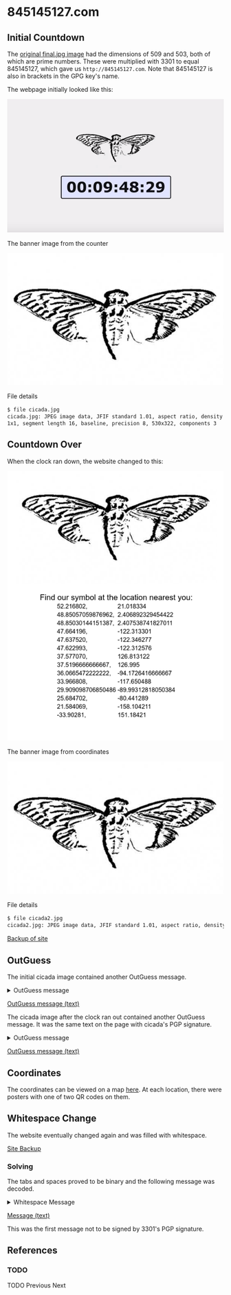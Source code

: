 # 845145127.com

## Initial Countdown

The [original final.jpg image](../../01.4chan) had the dimensions of 509 and 503, both of which are prime numbers. These were multiplied with 3301 to equal 845145127, which gave us `http://845145127.com`. Note that 845145127 is also in brackets in the GPG key's name.

The webpage initially looked like this:

![timer](screenshot/timer.png)

The banner image from the counter

![cicada.jpg](site/cicada.jpg)

File details

```
$ file cicada.jpg
cicada.jpg: JPEG image data, JFIF standard 1.01, aspect ratio, density 1x1, segment length 16, baseline, precision 8, 530x322, components 3
```

## Countdown Over

When the clock ran down, the website changed to this:

![845145127.com](screenshot/845145127_screenshot.jpg)

The banner image from coordinates

![cicada2.png](site/cicada2.jpg)

File details

```bash
$ file cicada2.jpg
cicada2.jpg: JPEG image data, JFIF standard 1.01, aspect ratio, density 1x1, segment length 16, baseline, precision 8, 530x322, components 3
```

[Backup of site](site/)


## OutGuess

The initial cicada image contained another OutGuess message.

<details>
    <summary>OutGuess message</summary>

```

-----BEGIN PGP SIGNED MESSAGE-----
Hash: SHA1

You have done well to come this far.

Patience is a virtue.

Check back at 17:00 on Monday, 9 January 2012 UTC.

3301
-----BEGIN PGP SIGNATURE-----
Version: GnuPG v1.4.11 (GNU/Linux)

iQIcBAEBAgAGBQJPCKDUAAoJEBgfAeV6NQkPf9kP/19tbTFEy+ol/vaSJ97A549+
E713DyFAuxJMh2AY2y5ksiqDRJdACBdvVNJqlaKHKTfihiYW75VHb+RuAbMhM2nN
C78eh+xd6c4UCwpQ9vSU4i1Jzn6+T74pMKkhyssaHhQWfPs8K7eKQxOJzSjpDFCS
FG7oHx6doPEk/xgLaJRCt/IJjNCZ9l2kYinmOm7c0QdRqJ+VbV7Px41tP1dITQIH
/+JnETExUzWbE9fMf/eJl/zACF+gYii7d9ZdU8RHGi14jA2pRjc7SQArwqJOIyKQ
IFrW7zuicCYYT/GDmVSyILM03VXkNyAMBhG90edm17sxliyS0pA06MeOCjhDGUIw
QzBwsSZQJUsMJcXEUOpHPWrduP/zN5qHp/uUNNGj3vxLrnB+wcjhF8ZOiDF6zk7+
ZVkdjk8dAYQr62EsEpfxMT2dv5bJ0YBaQGZHyjTEYnkiukZiDfExQZM2/uqhYOj3
yK0J+kJNt7QvZQM2enMV7jbaLTfU3VZGqJ6TSPqsfeiuGyxtlGLgJvd6kmiZkBB8
Jj0Rgx/h9Tc4m9xnVQanaPqbGQN4vZF3kOp/jAN5YjsRfCDb7iGvuEcFh4oRgpaB
3D2/+Qo9i3+CdAq1LMeM4WgCcYj2K5mtL0QhpNoeJ/s0KzwnXA+mxBKoZ0S8dUX/
ZXCkbOLoMWCUfqBn8QkQ
=zn1y
-----END PGP SIGNATURE-----

```

</details>

[OutGuess message (text)](outguess/cicada.jpg.outguess.txt)

The cicada image after the clock ran out contained another OutGuess message. It was the same text on the page with cicada's PGP signature.
<!-- markdownlint-disable blanks-around-lists -->
<details>
    <summary>OutGuess message</summary>

```

-----BEGIN PGP SIGNED MESSAGE-----
Hash: SHA1

52.216802, 21.018334  
48.85057059876962, 2.406892329454422 
48.85030144151387,2.407538741827011  
47.664196,  -122.313301 
47.637520, -122.346277 
47.622993, -122.312576 
37.5196666666667, 126.995 
33.966808, -117.650488 
29.909098706850486 -89.99312818050384 
25.684702, -80.441289 
21.584069, -158.104211 
- -33.90281, 151.18421 
3301
-----BEGIN PGP SIGNATURE-----
Version: GnuPG v1.4.11 (GNU/Linux)

iQIcBAEBAgAGBQJPChn7AAoJEBgfAeV6NQkPZxMP/05D9TkSpwRaBXPqYthuyqxx
uo+ZDyr/yVIlAdurTBiWb3aGxKJjtWg/vlcHcatK0TGL2qaHwB/FFZQAaqOyU7Zf
DXdpWr8PWoWhpWNYUK8IrOaYu1SmWlJnkTdUSzGrX0lbwjwMmJJoPNS7CJuO6MaA
2GIwpv2G7lYqnH3xeX3kzGlPMsVb/wucKRjobsbdbreh1SNuQuRnhfe4s+oHTTqs
XjtGL/VhBI0DUAdfLqW7z4C+Gvbx6okC8x5Sj2N2UTJOiyMYXz5+QyHoA6fo9g5V
6zodNpx/RvxuZP2Ssc9TqERgTo5FjRBpON1vjDalHgg0H2Fus2LK3gh+NZfj1i5b
Oqa4Cqd9epI2pe+glXn86j9crS+2BEAr1cguqAFepvI9sdFEornDja4VXwDtUdM8
9hMVkU5NiTUYfvxZbL6W7rHIF7wxjGUwpe1ViuixG+cKNfv0enrt60PrtDByBOWI
9LLIUE0cB5HDT1xrczZ/55CtuM3Zf07/l0nLFdmgR0oa8KUA9gWcPs6S1EpBa185
VcyOTqbpIPiT8neiJEkXarbJeFk15m1P73Fr8XZxdj7EHK0aOwGYcc8e4PmW/dSh
gcrSNXiePCbcRVRD2n9L47C0LkNyRpoBkmjvtpcRyp5ISe+0xcx/QI+gc1lkSijC
89qV+ymCHae1RiSDxVbd
=ZJ37
-----END PGP SIGNATURE-----

```

</details>

[OutGuess message (text)](outguess/cicada2.jpg.outguess.txt)

## Coordinates

The coordinates can be viewed on a map [here](https://www.google.com/maps/d/u/0/viewer?mid=1YBmUI5hmqE-mvh-Wex3FjKeGxTE&ll=15.53430616129344%2C-97.80413499999986&z=2). At each location, there were posters with one of two QR codes on them.

## Whitespace Change

The website eventually changed again and was filled with whitespace.

[Site Backup](site/whitespace.html)

### Solving

The tabs and spaces proved to be binary and the following message was decoded.

<details>
    <summary>Whitespace Message</summary>

```

-----BEGIN PGP SIGNED MESSAGE-----
Hash: SHA1
 
162667212858
414974253863
598852142735
876873892385
935691396441
316744223127
427566844663
644169769482
889296759263
963846244281
-----BEGIN PGP SIGNATURE-----
Version: GnuPG v1.4.11 (GNU/Linux)
 
iQIcBAEBAgAGBQJPDRkvAAoJEBgfAeV6NQkPVuMP/3ZyAgwsko/B2T9Ew1yqAKVy
K9//wIWCRvMyZ4k79ApqvOJAlezgHTsAM8XG/I71bAG+2wMOXNJfTj/SFONEEbS5
BOp9UP7LHn1j3NKoESrDzsKd+u3oHoNnhs628aLrc8uDqbn/6DNUnObu5Tn3unu0
zZ3NjSs/A5QQX8O56RsK81eSJ2fifbr4NYfHBeUTeVe17nsr48WQI7qc9UVWlPsM
91FWsvhX+WohX8DyFWJmtz0lLvmh3jN+oE8WFPTVbcVCM+eiDt0TqkUNlmq/fxbd
X2Sbs8zMxDXNQWrw58TcSC6oLfXSXZnjh8uTMwrQ0tNdRXHDndgPiurXz62XjVjf
4AhSXBoXF9CHTOyGGEqvfNvFMKyz968iMZDXDNBrM8pkxx1xBHhAnoEznVpeMhII
+IfBTnV8x9lSNgFhmham5eEZlWvqRidqes8EAriqGA6uZokCq7X1IeMHo52ACWmP
2bJsCV5wZDc52c3JnwKe+cAcbsA4OWCNEH29lAsgFw5079BP8lkpY3AH2+8kqs0X
QvqsaMuUq5ZHEaZMgdD0VKYlRrKdhOiDjtJVxoXk1b7YBOV8dZZBXJbEIbTvaof4
yhgUObovx/VFGmsenp+j3nBCxgEO22SgNW3B3pN0yuIMCqccWEZ1nME/QOwLa85n
HOmElIXvK13Q9m545RtP
=Q1Fy
-----END PGP SIGNATURE-----

```

</details>

[Message (text)](decoded/whitespace.txt)

This was the first message not to be signed by 3301's PGP signature.

## References

### TODO

TODO Previous Next
